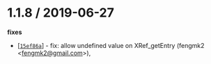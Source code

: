 
1.1.8 / 2019-06-27
==================

**fixes**
  * [[`15ef86a`](http://github.com/yuque/pdf2json/commit/15ef86a6c1362d3de8572259e8b787eda54e26df)] - fix: allow undefined value on XRef_getEntry (fengmk2 <<fengmk2@gmail.com>>),

